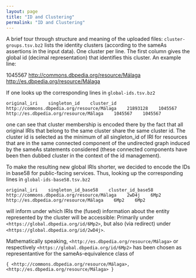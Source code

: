 ```yaml
---
layout: page
title: "ID and Clustering"
permalink: "ID and Clustering"
---
```

A brief tour through structure and meaning of the uploaded files:
`cluster-groups.tsv.bz2` lists the identity clusters (according to the sameAs assertions in the input data). One cluster per line. The first column gives the global id (decimal representation) that identifies this cluster. An example line:

1045567    <http://commons.dbpedia.org/resource/Málaga> <http://es.dbpedia.org/resource/Málaga>

If one looks up the corresponding lines in `global-ids.tsv.bz2`

```
original_iri    singleton_id    cluster_id
http://commons.dbpedia.org/resource/Málaga    21893128    1045567
http://es.dbpedia.org/resource/Málaga    1045567    1045567
```

one can see that cluster membership is encoded there by the fact that all original IRIs that belong to the same cluster share the same cluster id. The cluster id is selected as the minimum of all singleton_id of IRI for resources that are in the same connected component of the undirected graph induced by the sameAs statements considered (these connected components have been then dubbed cluster in the context of the id management).

To make the resulting new global IRIs shorter, we decided to encode the IDs in base58 for public-facing services. Thus, looking up the corresponding lines in `global-ids-base58.tsv.bz2`

```
original_iri    singleton_id_base58    cluster_id_base58
http://commons.dbpedia.org/resource/Málaga    2wD4j    6Mp2
http://es.dbpedia.org/resource/Málaga    6Mp2    6Mp2
```

will inform under which IRIs the (fused) information about the entity represented by the cluster will be accessible: Primarily under `<https://global.dbpedia.org/id/6Mp2>`, but also (via redirect) under `<https://global.dbpedia.org/id/2wD4j>`.

Mathematically speaking, `<http://es.dbpedia.org/resource/Málaga>` or respectively `<https://global.dbpedia.org/id/6Mp2>` has been chosen as representantive for the sameAs-equivalence class of

```
{ <http://commons.dbpedia.org/resource/Málaga>, <http://es.dbpedia.org/resource/Málaga> }
```
